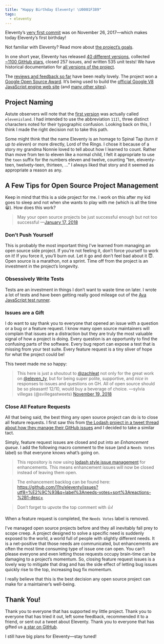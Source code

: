 ```yaml
---
title: "Happy Birthday Eleventy! \U0001F389"
tags:
  - eleventy
---
```


Eleventy’s [very first commit](https://github.com/11ty/eleventy/commit/00ad9192605d5d501de6aae193701c5a2297ef2c) was on November 26, 2017—which makes today Eleventy’s first birthday!

Not familiar with Eleventy? Read more about [the project’s goals](/web/introducing-eleventy/).

In one short year, Eleventy has released [40 different versions](https://www.11ty.io/docs/versions/), collected [~1100 GitHub stars](https://github.com/11ty/eleventy/stargazers), closed 257 issues, and written 535 unit tests! We have historical documentation for [all versions of the project](https://www.11ty.io/docs/versions/).

The [reviews and feedback so far](https://www.11ty.io/docs/testimonials/) have been really lovely. The project won a [Google Open Source Award](/web/eleventy-google-award/). It’s being used to build the [official Google V8 JavaScript engine web site](https://v8.dev/) (and [many other sites](https://www.11ty.io/docs/sites/)).

## Project Naming

Astute observers will note that the [first version](https://github.com/11ty/eleventy/commit/00ad9192605d5d501de6aae193701c5a2297ef2c) was actually called `elevenisland`. I had intended to use the abbreviation `11Il`, three distinct characters noted for their typographic confusion. Looking back on this, I think I made the right decision not to take this path.

Some might think that the name Eleventy is an homage to Spinal Tap (_turn it up to eleven_) or more directly, Lord of the Rings. I chose it because of a story my grandma Nonnie loved to tell about how I learned to count. Rather than move from ten to eleven like a normal child, I felt it appropriate to use the `teen` suffix for the numbers eleven and twelve, counting “ten, eleventy-teen, twelvety-teen, thirteen, …” I always liked that story and it seemed as appropriate a reason as any.

## A Few Tips for Open Source Project Management

Keep in mind that this is a side project for me. I work on this after my kid goes to sleep and not when she wants to play with me (which is all the time 😀). How does this work?

> May your open source projects be just successful enough but not too successful
> —[January 17, 2018](https://twitter.com/zachleat/status/953740453505052672)

### Don’t Push Yourself

This is probably the most important thing I’ve learned from managing an open source side project. If you’re not feeling it, don’t force yourself to work on it! If you force it, you’ll burn out. Let it go and don’t feel bad about it 😇. Open source is a marathon, not a sprint. Time off from the project is an investment in the project’s longevity.

### Obsessively Write Tests

Tests are an investment in things I don’t want to waste time on later. I wrote a lot of tests and have been getting really good mileage out of the [Ava JavaScript test runner](https://github.com/avajs).

### Issues are a Gift

I do want to say thank you to everyone that opened an issue with a question or a bug or a feature request. I know many open source maintainers will complain that issues are a distraction but they are truly the most valuable signal of how a project is doing. Every question is an opportunity to find the confusing parts of the software. Every bug report can expose a test that is missing from your test suite. Every feature request is a tiny sliver of hope for what the project could be!

This tweet made me so happy:

> This here is just a shoutout to <a href="https://twitter.com/zachleat">@zachleat</a> not only for the great work on <a href="https://twitter.com/eleven_ty">@eleven_ty</a>, but for being super polite, supportive, and *nice* in responses to issues and questions on GH. All of open source should be so pleasant! 12/10, would buy a beverage of choice.
> —sylvia villegas (@svillegastweets) [November 19, 2018](https://twitter.com/svillegastweets/status/1064561995142197248)


### Close All Feature Requests

All that being said, the best thing any open source project can do is to close all feature requests. I first saw this from [the Lodash project in a tweet thread about how they manage their GitHub issues](https://twitter.com/samselikoff/status/991395669016436736) and I decided to take a similar tact.

Simply, feature request issues are closed and put into an _Enhancement queue_. I add the following macro comment to the issue (and a `Needs Votes` label) so that everyone knows what’s going on.

> This repository is now using [lodash style issue management](https://twitter.com/samselikoff/status/991395669016436736) for enhancements. This means enhancement issues will now be closed instead of leaving them open.

> The enhancement backlog can be found here: https://github.com/11ty/eleventy/issues?utf8=%E2%9C%93&q=label%3Aneeds-votes+sort%3Areactions-%2B1-desc+

> Don’t forget to upvote the top comment with 👍!

When a feature request is completed, the `Needs Votes` label is removed.

I’ve managed open source projects before and they all inevitably fall prey to scope creep. A project designed to solve a specific need is suddenly exposed to the world, a world full of people with slightly different needs. It is a net-positive that those needs are communicated, but enhancements are often the most time consuming type of issue one can open. You can’t please everyone and even letting those requests occupy brain-time can be damaging to a project’s momentum. So, closing feature request issues is a lovely way to mitigate that drag and has the side effect of letting bug issues quickly rise to the top, increasing bug fix momentum.

I really believe that this is the best decision any open source project can make for a maintainer’s well-being.

## Thank You!

Thank you to everyone that has supported my little project. Thank you to everyone that has tried it out, left some feedback, recommended it to a friend, or sent out a tweet about Eleventy. Thank you to everyone that has gifted us [a star on GitHub](https://github.com/11ty/eleventy).

I still have big plans for Eleventy—stay tuned!
